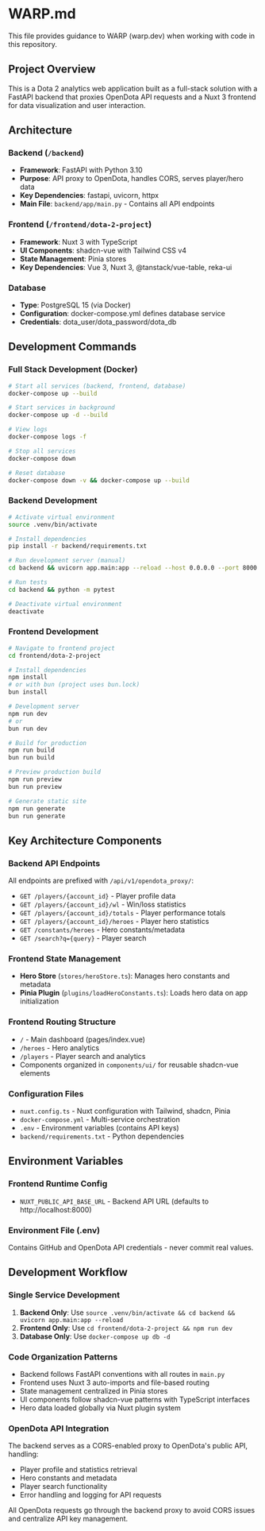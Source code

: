 # WARP.md

This file provides guidance to WARP (warp.dev) when working with code in this repository.

## Project Overview

This is a Dota 2 analytics web application built as a full-stack solution with a FastAPI backend that proxies OpenDota API requests and a Nuxt 3 frontend for data visualization and user interaction.

## Architecture

### Backend (`/backend`)
- **Framework**: FastAPI with Python 3.10
- **Purpose**: API proxy to OpenDota, handles CORS, serves player/hero data
- **Key Dependencies**: fastapi, uvicorn, httpx
- **Main File**: `backend/app/main.py` - Contains all API endpoints

### Frontend (`/frontend/dota-2-project`)
- **Framework**: Nuxt 3 with TypeScript
- **UI Components**: shadcn-vue with Tailwind CSS v4
- **State Management**: Pinia stores
- **Key Dependencies**: Vue 3, Nuxt 3, @tanstack/vue-table, reka-ui

### Database
- **Type**: PostgreSQL 15 (via Docker)
- **Configuration**: docker-compose.yml defines database service
- **Credentials**: dota_user/dota_password/dota_db

## Development Commands

### Full Stack Development (Docker)
```bash
# Start all services (backend, frontend, database)
docker-compose up --build

# Start services in background
docker-compose up -d --build

# View logs
docker-compose logs -f

# Stop all services
docker-compose down

# Reset database
docker-compose down -v && docker-compose up --build
```

### Backend Development
```bash
# Activate virtual environment
source .venv/bin/activate

# Install dependencies
pip install -r backend/requirements.txt

# Run development server (manual)
cd backend && uvicorn app.main:app --reload --host 0.0.0.0 --port 8000

# Run tests
cd backend && python -m pytest

# Deactivate virtual environment
deactivate
```

### Frontend Development
```bash
# Navigate to frontend project
cd frontend/dota-2-project

# Install dependencies
npm install
# or with bun (project uses bun.lock)
bun install

# Development server
npm run dev
# or
bun run dev

# Build for production
npm run build
bun run build

# Preview production build
npm run preview
bun run preview

# Generate static site
npm run generate
bun run generate
```

## Key Architecture Components

### Backend API Endpoints
All endpoints are prefixed with `/api/v1/opendota_proxy/`:
- `GET /players/{account_id}` - Player profile data
- `GET /players/{account_id}/wl` - Win/loss statistics
- `GET /players/{account_id}/totals` - Player performance totals
- `GET /players/{account_id}/heroes` - Player hero statistics
- `GET /constants/heroes` - Hero constants/metadata
- `GET /search?q={query}` - Player search

### Frontend State Management
- **Hero Store** (`stores/heroStore.ts`): Manages hero constants and metadata
- **Pinia Plugin** (`plugins/loadHeroConstants.ts`): Loads hero data on app initialization

### Frontend Routing Structure
- `/` - Main dashboard (pages/index.vue)
- `/heroes` - Hero analytics
- `/players` - Player search and analytics
- Components organized in `components/ui/` for reusable shadcn-vue elements

### Configuration Files
- `nuxt.config.ts` - Nuxt configuration with Tailwind, shadcn, Pinia
- `docker-compose.yml` - Multi-service orchestration
- `.env` - Environment variables (contains API keys)
- `backend/requirements.txt` - Python dependencies

## Environment Variables

### Frontend Runtime Config
- `NUXT_PUBLIC_API_BASE_URL` - Backend API URL (defaults to http://localhost:8000)

### Environment File (.env)
Contains GitHub and OpenDota API credentials - never commit real values.

## Development Workflow

### Single Service Development
1. **Backend Only**: Use `source .venv/bin/activate && cd backend && uvicorn app.main:app --reload`
2. **Frontend Only**: Use `cd frontend/dota-2-project && npm run dev`
3. **Database Only**: Use `docker-compose up db -d`

### Code Organization Patterns
- Backend follows FastAPI conventions with all routes in `main.py`
- Frontend uses Nuxt 3 auto-imports and file-based routing
- State management centralized in Pinia stores
- UI components follow shadcn-vue patterns with TypeScript interfaces
- Hero data loaded globally via Nuxt plugin system

### OpenDota API Integration
The backend serves as a CORS-enabled proxy to OpenDota's public API, handling:
- Player profile and statistics retrieval
- Hero constants and metadata
- Player search functionality
- Error handling and logging for API requests

All OpenDota requests go through the backend proxy to avoid CORS issues and centralize API key management.